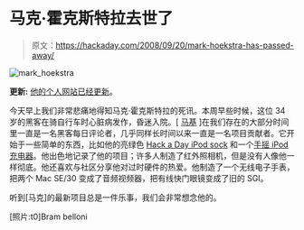 # 马克·霍克斯特拉去世了

> 原文：<https://hackaday.com/2008/09/20/mark-hoekstra-has-passed-away/>

![](img/fcb0d2eb5f6f11471a4ec6400be7a2a3.png "mark_hoekstra")

**更新:** [他的个人网站已经更新](http://geektechnique.org/blog/862/mark-hoekstra-has-passed-away)。

今天早上我们非常悲痛地得知马克·霍克斯特拉的死讯。本周早些时候，这位 34 岁的黑客在骑自行车时心脏病发作，昏迷入院。[ [马基](http://geektechnique.org/) ]在我们存在的大部分时间里一直是一名黑客每日评论者，几乎同样长时间以来一直是一名项目贡献者。它开始于一些简单的东西，比如他的亮绿色 [Hack a Day iPod sock](http://geektechnique.org/index.php?id=218) 和一个[手摇 iPod 充电器](http://geektechnique.org/index.php?id=236)。他出色地记录了他的项目；许多人制造了红外照相机，但是没有人像他一样彻底。他还喜欢与社区分享他对过时硬件的热爱。他制造了一个无线电子手表，把两个 Mac SE/30 变成了音频视频器，把有线快门眼镜变成了旧的 SGI。

听到[马克]的最新项目总是一件乐事，我们会非常想念他的。

[照片:t0]Bram belloni